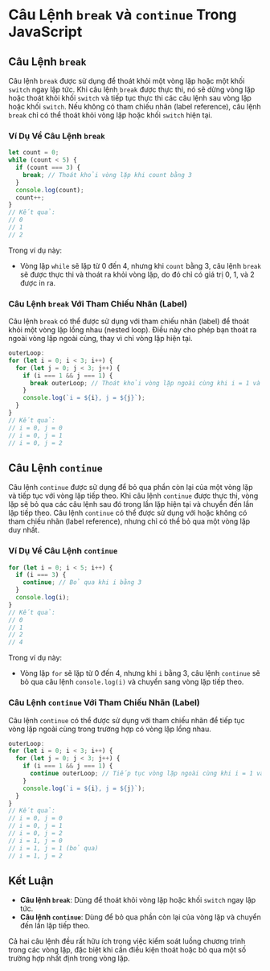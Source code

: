 # Câu Lệnh `break` và `continue` Trong JavaScript

## Câu Lệnh `break`

Câu lệnh `break` được sử dụng để thoát khỏi một vòng lặp hoặc một khối `switch` ngay lập tức. Khi câu lệnh `break` được thực thi, nó sẽ dừng vòng lặp hoặc thoát khỏi khối `switch` và tiếp tục thực thi các câu lệnh sau vòng lặp hoặc khối `switch`. Nếu không có tham chiếu nhãn (label reference), câu lệnh `break` chỉ có thể thoát khỏi vòng lặp hoặc khối `switch` hiện tại.

### Ví Dụ Về Câu Lệnh `break`

```javascript
let count = 0;
while (count < 5) {
  if (count === 3) {
    break; // Thoát khỏi vòng lặp khi count bằng 3
  }
  console.log(count);
  count++;
}
// Kết quả:
// 0
// 1
// 2
```

Trong ví dụ này:
- Vòng lặp `while` sẽ lặp từ 0 đến 4, nhưng khi `count` bằng 3, câu lệnh `break` sẽ được thực thi và thoát ra khỏi vòng lặp, do đó chỉ có giá trị 0, 1, và 2 được in ra.

### Câu Lệnh `break` Với Tham Chiếu Nhãn (Label)

Câu lệnh `break` có thể được sử dụng với tham chiếu nhãn (label) để thoát khỏi một vòng lặp lồng nhau (nested loop). Điều này cho phép bạn thoát ra ngoài vòng lặp ngoài cùng, thay vì chỉ vòng lặp hiện tại.

```javascript
outerLoop:
for (let i = 0; i < 3; i++) {
  for (let j = 0; j < 3; j++) {
    if (i === 1 && j === 1) {
      break outerLoop; // Thoát khỏi vòng lặp ngoài cùng khi i = 1 và j = 1
    }
    console.log(`i = ${i}, j = ${j}`);
  }
}
// Kết quả:
// i = 0, j = 0
// i = 0, j = 1
// i = 0, j = 2
```

## Câu Lệnh `continue`

Câu lệnh `continue` được sử dụng để bỏ qua phần còn lại của một vòng lặp và tiếp tục với vòng lặp tiếp theo. Khi câu lệnh `continue` được thực thi, vòng lặp sẽ bỏ qua các câu lệnh sau đó trong lần lặp hiện tại và chuyển đến lần lặp tiếp theo. Câu lệnh `continue` có thể được sử dụng với hoặc không có tham chiếu nhãn (label reference), nhưng chỉ có thể bỏ qua một vòng lặp duy nhất.

### Ví Dụ Về Câu Lệnh `continue`

```javascript
for (let i = 0; i < 5; i++) {
  if (i === 3) {
    continue; // Bỏ qua khi i bằng 3
  }
  console.log(i);
}
// Kết quả:
// 0
// 1
// 2
// 4
```

Trong ví dụ này:
- Vòng lặp `for` sẽ lặp từ 0 đến 4, nhưng khi `i` bằng 3, câu lệnh `continue` sẽ bỏ qua câu lệnh `console.log(i)` và chuyển sang vòng lặp tiếp theo.

### Câu Lệnh `continue` Với Tham Chiếu Nhãn (Label)

Câu lệnh `continue` có thể được sử dụng với tham chiếu nhãn để tiếp tục vòng lặp ngoài cùng trong trường hợp có vòng lặp lồng nhau.

```javascript
outerLoop:
for (let i = 0; i < 3; i++) {
  for (let j = 0; j < 3; j++) {
    if (i === 1 && j === 1) {
      continue outerLoop; // Tiếp tục vòng lặp ngoài cùng khi i = 1 và j = 1
    }
    console.log(`i = ${i}, j = ${j}`);
  }
}
// Kết quả:
// i = 0, j = 0
// i = 0, j = 1
// i = 0, j = 2
// i = 1, j = 0
// i = 1, j = 1 (bỏ qua)
// i = 1, j = 2
```

## Kết Luận

- **Câu lệnh `break`**: Dùng để thoát khỏi vòng lặp hoặc khối `switch` ngay lập tức.
- **Câu lệnh `continue`**: Dùng để bỏ qua phần còn lại của vòng lặp và chuyển đến lần lặp tiếp theo.

Cả hai câu lệnh đều rất hữu ích trong việc kiểm soát luồng chương trình trong các vòng lặp, đặc biệt khi cần điều kiện thoát hoặc bỏ qua một số trường hợp nhất định trong vòng lặp.